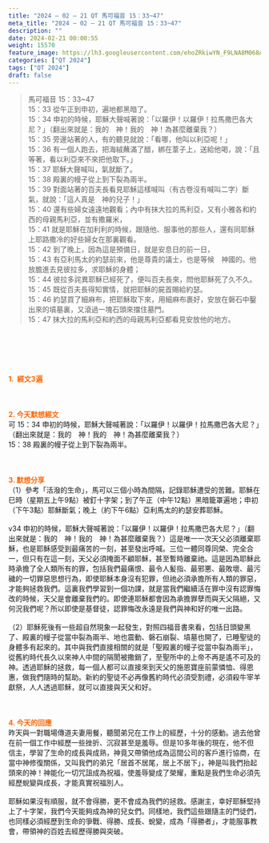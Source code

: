 ```yaml
---
title: "2024 – 02 – 21 QT 馬可福音 15：33~47"
meta_title: "2024 – 02 – 21 QT 馬可福音 15：33~47"
description: ""
date: 2024-02-21 00:00:55
weight: 15570
feature_image: https://lh3.googleusercontent.com/ehoZRkiwYN_F9LNA8M068AYxt73EavCZno-PD1cJRuf5BbSkQVUWr3gNEbt5kSs28Pb_Elg17kSrtf9ybWvojWoMV6I4tPM3vGRGDq6GkKkPdL2Gut4QAIw4-uykKUAtNiKgQKntvsU=w800
categories: ["QT 2024"]
tags: ["QT 2024"]
draft: false
---
```


<blockquote>馬可福音 15：33~47<br />
15：33 從午正到申初，遍地都黑暗了。<br />
15：34 申初的時候，耶穌大聲喊著說：「以羅伊！以羅伊！拉馬撒巴各大尼？」（翻出來就是：我的　神！我的　神！為甚麼離棄我？）<br />
15：35 旁邊站著的人，有的聽見就說：「看哪，他叫以利亞呢！」<br />
15：36 有一個人跑去，把海絨蘸滿了醋，綁在葦子上，送給他喝，說：「且等著，看以利亞來不來把他取下。」<br />
15：37 耶穌大聲喊叫，氣就斷了。<br />
15：38 殿裏的幔子從上到下裂為兩半。<br />
15：39 對面站著的百夫長看見耶穌這樣喊叫（有古卷沒有喊叫二字）斷氣，就說：「這人真是　神的兒子！」<br />
15：40 還有些婦女遠遠地觀看；內中有抹大拉的馬利亞，又有小雅各和約西的母親馬利亞，並有撒羅米，<br />
15：41 就是耶穌在加利利的時候，跟隨他、服事他的那些人，還有同耶穌上耶路撒冷的好些婦女在那裏觀看。<br />
15：42 到了晚上，因為這是預備日，就是安息日的前一日，<br />
15：43 有亞利馬太的約瑟前來，他是尊貴的議士，也是等候　神國的。他放膽進去見彼拉多，求耶穌的身體；<br />
15：44 彼拉多詫異耶穌已經死了，便叫百夫長來，問他耶穌死了久不久。<br />
15：45 既從百夫長得知實情，就把耶穌的屍首賜給約瑟。<br />
15：46 約瑟買了細麻布，把耶穌取下來，用細麻布裹好，安放在磐石中鑿出來的墳墓裏，又滾過一塊石頭來擋住墓門。<br />
15：47 抹大拉的馬利亞和約西的母親馬利亞都看見安放他的地方。</blockquote><br />
&nbsp;<br />
<br />
&nbsp;<br />
<br />
<span style="color: #ff6600;"><strong>1.  經文3遍</strong></span><br />
<br />
&nbsp;<br />
<br />
<span style="color: #ff6600;"><strong>2. 今天默想經文<br />
</strong></span>可 15：34 申初的時候，耶穌大聲喊著說：「以羅伊！以羅伊！拉馬撒巴各大尼？」（翻出來就是：我的　神！我的　神！為甚麼離棄我？）<br />
15：38 殿裏的幔子從上到下裂為兩半。<br />
<br />
&nbsp;<br />
<br />
<strong><span style="color: #ff6600;">3. 默想分享<br />
</span></strong>（1）參考「活潑的生命」，馬可以三個小時為間隔，記錄耶穌遭受的苦難。耶穌在巳時（星期五上午9點）被釘十字架；到了午正（中午12點）黑暗籠罩遍地；申初（下午3點）耶穌斷氣；晚上（約下午6點）亞利馬太的約瑟安葬耶穌。<br />
<br />
v34 申初的時候，耶穌大聲喊著說：「以羅伊！以羅伊！拉馬撒巴各大尼？」（翻出來就是：我的　神！我的　神！為甚麼離棄我？）這是唯一一次天父必須離棄耶穌，也是耶穌感受到最痛苦的一刻，甚至發出呼喊。三位一體同尊同榮、完全合一，但只有在這一刻，天父必須掩面不顧耶穌，甚至暫時離棄祂。這是因為耶穌此時承擔了全人類所有的罪，包括我們最痛恨、最令人髪指、最邪悪、最敗壞、最污穢的一切罪惡思想行為，即使耶穌本身沒有犯罪，但祂必須承擔所有人類的罪惡，才能夠拯救我們。這裏我們學習到一個功課，就是當我們繼續活在罪中沒有認罪悔改的時候，天父是會離棄我們的。即使連耶穌都會因為承擔罪孽而與天父隔絕，又何況我們呢？所以即使是基督徒，認罪悔改永遠是我們與神和好的唯一出路。<br />
<br />
（2）耶穌死後有一些超自然現象一起發生，對照四福音書來看，包括日頭變黑了、殿裏的幔子從當中裂為兩半、地也震動、磐石崩裂、墳墓也開了，已睡聖徒的身體多有起來的。其中與我們直接相關的就是「聖殿裏的幔子從當中裂為兩半」，從舊約時代長久以來神人中間的隔閡被撒銷了，至聖所中的上帝不再是遙不可及的神。透過耶穌的拯救，每一個人都可以直接來到天父的施恩寶座前蒙憐恤、得恩惠，做我們隨時的幫助。新約的聖徒不必再像舊約時代必須受割禮，必須殺牛宰羊獻祭，人人透過耶穌，就可以直接與天父和好。<br />
<br />
&nbsp;<br />
<br />
<strong style="font-size: inherit;"><span style="color: #ff6600;">4. 今天的回應<br />
</span></strong>昨天與一對職場傳道夫妻用餐，聽聞弟兄在工作上的經歷，十分的感動。過去他曾在前一個工作中經歷一些挫折、沉寂甚至是羞辱。但是10多年後的現在，他不但信主，學習了生命的成長與成熟，神竟又帶領他成為這間公司的客戶進行協商，在當中神修復關係，又叫我們的弟兄「居首不居尾，居上不居下」，神是叫我們抬起頭來的神！神能化一切咒詛成為祝福，使羞辱變成了榮耀，重點是我們生命必須先經歷蛻變與成長，才能真實祝福別人。<br />
<br />
耶穌如果沒有順服，就不會得勝，更不會成為我們的拯救。感謝主，幸好耶穌堅持上了十字架，我們今天能夠成為神的兒女們。同樣地，我們這些跟隨主的門徒們，也同樣必須經歷到生命的爭戰、得勝、成長、蛻變，成為「得勝者」，才能服事教會，帶領神的百姓去經歷得勝與突破。<br />
<br />
<audio style="display: none;" controls="controls"></audio><br />
<br />
<audio style="display: none;" controls="controls"></audio><br />
<br />
<audio style="display: none;" controls="controls"></audio><br />
<br />
<audio style="display: none;" controls="controls"></audio><br />
<br />
<audio style="display: none;" controls="controls"></audio>
        